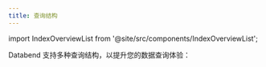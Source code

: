 ```yaml
---
title: 查询结构
---
```

import IndexOverviewList from '@site/src/components/IndexOverviewList';

Databend 支持多种查询结构，以提升您的数据查询体验：

<IndexOverviewList />